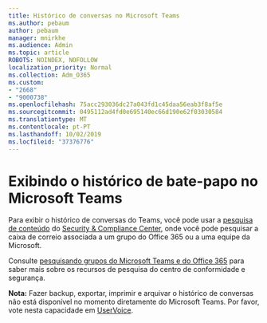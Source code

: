 ```yaml
---
title: Histórico de conversas no Microsoft Teams
ms.author: pebaum
author: pebaum
manager: mnirkhe
ms.audience: Admin
ms.topic: article
ROBOTS: NOINDEX, NOFOLLOW
localization_priority: Normal
ms.collection: Adm_O365
ms.custom:
- "2668"
- "9000738"
ms.openlocfilehash: 75acc293036dc27a043fd1c45daa56eab3f8af5e
ms.sourcegitcommit: 0495112ad4fd0e695140ec66d190e62f03030584
ms.translationtype: MT
ms.contentlocale: pt-PT
ms.lasthandoff: 10/02/2019
ms.locfileid: "37376776"
---
```

# <a name="viewing-chat-history-in-microsoft-teams"></a>Exibindo o histórico de bate-papo no Microsoft Teams

Para exibir o histórico de conversas do Teams, você pode usar a [pesquisa de conteúdo](https://sip.protection.office.com/contentsearchbeta?ContentOnly=1) do [Security & Compliance Center](https://sip.protection.office.com/insightdashboard), onde você pode pesquisar a caixa de correio associada a um grupo do Office 365 ou a uma equipe da Microsoft. 

Consulte [pesquisando grupos do Microsoft Teams e do Office 365](https://docs.microsoft.com/office365/securitycompliance/content-search#searching-microsoft-teams-and-office-365-groups) para saber mais sobre os recursos de pesquisa do centro de conformidade e segurança. 

**Nota:** Fazer backup, exportar, imprimir e arquivar o histórico de conversas não está disponível no momento diretamente do Microsoft Teams. Por favor, vote nesta capacidade em [UserVoice](https://microsoftteams.uservoice.com/forums/555103-public/suggestions/16982542-backup-export-printing-archive-options?page=2&per_page=20). 